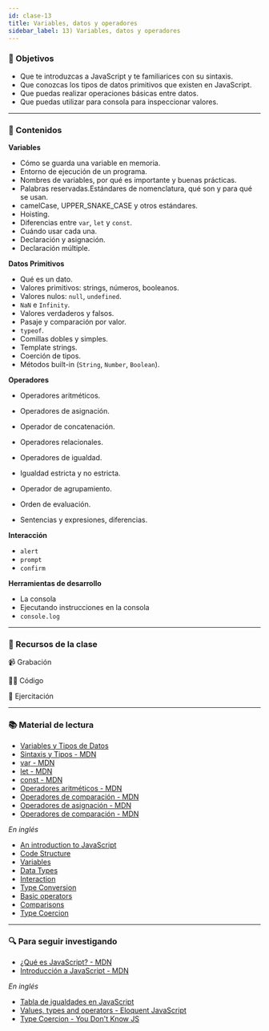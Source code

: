 ```yaml
---
id: clase-13
title: Variables, datos y operadores
sidebar_label: 13) Variables, datos y operadores
---
```


### 🏁 Objetivos

- Que te introduzcas a JavaScript y te familiarices con su sintaxis.
- Que conozcas los tipos de datos primitivos que existen en JavaScript.
- Que puedas realizar operaciones básicas entre datos.
- Que puedas utilizar para consola para inspeccionar valores.

---

### 📝 Contenidos

**Variables**

- Cómo se guarda una variable en memoria.
- Entorno de ejecución de un programa.
- Nombres de variables, por qué es importante y buenas prácticas.
- Palabras reservadas.Estándares de nomenclatura, qué son y para qué se usan.
- camelCase, UPPER_SNAKE_CASE y otros estándares.
- Hoisting.
- Diferencias entre `var`, `let` y `const`.
- Cuándo usar cada una.
- Declaración y asignación.
- Declaración múltiple.

**Datos Primitivos**

- Qué es un dato.
- Valores primitivos: strings, números, booleanos.
- Valores nulos: `null`, `undefined`.
- `NaN` e `Infinity`.
- Valores verdaderos y falsos.
- Pasaje y comparación por valor.
- `typeof`.
- Comillas dobles y simples.
- Template strings.
- Coerción de tipos.
- Métodos built-in (`String`, `Number`, `Boolean`).

**Operadores**

- Operadores aritméticos.
- Operadores de asignación.
- Operador de concatenación.
- Operadores relacionales.
- Operadores de igualdad.
- Igualdad estricta y no estricta.
- Operador de agrupamiento.
- Orden de evaluación.

- Sentencias y expresiones, diferencias.

**Interacción**

- `alert`
- `prompt`
- `confirm`

**Herramientas de desarrollo**

- La consola
- Ejecutando instrucciones en la consola
- `console.log`

---

### 🚀 Recursos de la clase

📹 Grabación

👩‍💻 Código

💪 Ejercitación

---

### 📚 Material de lectura

- [Variables y Tipos de Datos](https://frontend.adaitw.org/docs/js/js01)
- [Sintaxis y Tipos - MDN](https://developer.mozilla.org/es/docs/Web/JavaScript/Guide/Grammar_and_Types)
- [var - MDN](https://developer.mozilla.org/es/docs/Web/JavaScript/Referencia/Sentencias/var)
- [let - MDN](https://developer.mozilla.org/es/docs/Web/JavaScript/Referencia/Sentencias/let)
- [const - MDN](https://developer.mozilla.org/es/docs/Web/JavaScript/Referencia/Sentencias/const)
- [Operadores aritméticos - MDN](https://developer.mozilla.org/es/docs/Web/JavaScript/Referencia/Operadores/Aritm%C3%A9ticos)
- [Operadores de comparación - MDN](https://developer.mozilla.org/es/docs/Web/JavaScript/Referencia/Operadores/Comparison_Operators)
- [Operadores de asignación - MDN](https://developer.mozilla.org/es/docs/Web/JavaScript/Referencia/Operadores/Assignment_Operators)
- [Operadores de comparación - MDN](https://developer.mozilla.org/es/docs/Web/JavaScript/Referencia/Operadores/Comparison_Operators)

_En inglés_

- [An introduction to JavaScript](https://javascript.info/intro)
- [Code Structure](https://javascript.info/structure)
- [Variables](https://javascript.info/variables)
- [Data Types](https://javascript.info/types)
- [Interaction](https://javascript.info/alert-prompt-confirm)
- [Type Conversion](https://javascript.info/type-conversions)
- [Basic operators](https://javascript.info/operators)
- [Comparisons](https://javascript.info/comparison)
- [Type Coercion](https://www.freecodecamp.org/news/js-type-coercion-explained-27ba3d9a2839/)

---

### 🔍 Para seguir investigando

- [¿Qué es JavaScript? - MDN](https://www.notion.so/pabloh/Variables-datos-y-operadores-d4e1fbea6a6e4e45baa77e24ad15d513#6c25457fc5b14c43af362c01bf12beda)
- [Introducción a JavaScript - MDN](https://www.notion.so/pabloh/Variables-datos-y-operadores-d4e1fbea6a6e4e45baa77e24ad15d513#9634fc8ceb7c4535824a604927e58c1d)

_En inglés_

- [Tabla de igualdades en JavaScript](https://dorey.github.io/JavaScript-Equality-Table/)
- [Values, types and operators - Eloquent JavaScript](https://eloquentjavascript.net/01_values.html)
- [Type Coercion - You Don't Know JS](https://www.oreilly.com/library/view/you-dont-know/9781491905159/ch04.html)
